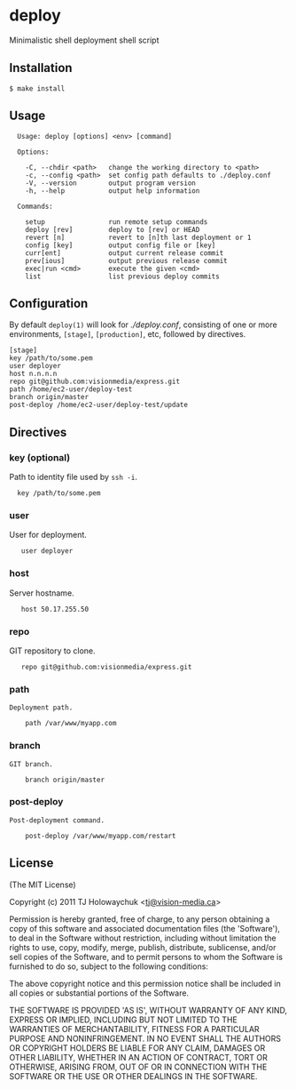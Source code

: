 
# deploy

  Minimalistic shell deployment shell script

## Installation

    $ make install

## Usage


      Usage: deploy [options] <env> [command]

      Options:

        -C, --chdir <path>   change the working directory to <path>
        -c, --config <path>  set config path defaults to ./deploy.conf
        -V, --version        output program version
        -h, --help           output help information

      Commands:

        setup                run remote setup commands
        deploy [rev]         deploy to [rev] or HEAD
        revert [n]           revert to [n]th last deployment or 1
        config [key]         output config file or [key]
        curr[ent]            output current release commit
        prev[ious]           output previous release commit
        exec|run <cmd>       execute the given <cmd>
        list                 list previous deploy commits



## Configuration

 By default `deploy(1)` will look for _./deploy.conf_, consisting of one or more environments, `[stage]`, `[production]`, etc, followed by directives.

    [stage]
    key /path/to/some.pem
    user deployer
    host n.n.n.n
    repo git@github.com:visionmedia/express.git
    path /home/ec2-user/deploy-test
    branch origin/master
    post-deploy /home/ec2-user/deploy-test/update

## Directives

### key (optional)

  Path to identity file used by `ssh -i`.
  
      key /path/to/some.pem

### user

   User for deployment.
   
       user deployer

### host

   Server hostname.
   
       host 50.17.255.50

### repo

   GIT repository to clone.
   
       repo git@github.com:visionmedia/express.git

### path

    Deployment path.
    
        path /var/www/myapp.com

### branch

    GIT branch.
    
        branch origin/master

### post-deploy

    Post-deployment command.
    
        post-deploy /var/www/myapp.com/restart

## License 

(The MIT License)

Copyright (c) 2011 TJ Holowaychuk &lt;tj@vision-media.ca&gt;

Permission is hereby granted, free of charge, to any person obtaining
a copy of this software and associated documentation files (the
'Software'), to deal in the Software without restriction, including
without limitation the rights to use, copy, modify, merge, publish,
distribute, sublicense, and/or sell copies of the Software, and to
permit persons to whom the Software is furnished to do so, subject to
the following conditions:

The above copyright notice and this permission notice shall be
included in all copies or substantial portions of the Software.

THE SOFTWARE IS PROVIDED 'AS IS', WITHOUT WARRANTY OF ANY KIND,
EXPRESS OR IMPLIED, INCLUDING BUT NOT LIMITED TO THE WARRANTIES OF
MERCHANTABILITY, FITNESS FOR A PARTICULAR PURPOSE AND NONINFRINGEMENT.
IN NO EVENT SHALL THE AUTHORS OR COPYRIGHT HOLDERS BE LIABLE FOR ANY
CLAIM, DAMAGES OR OTHER LIABILITY, WHETHER IN AN ACTION OF CONTRACT,
TORT OR OTHERWISE, ARISING FROM, OUT OF OR IN CONNECTION WITH THE
SOFTWARE OR THE USE OR OTHER DEALINGS IN THE SOFTWARE.